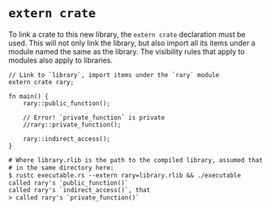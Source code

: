 # `extern crate`

To link a crate to this new library, the `extern crate` declaration must be
used. This will not only link the library, but also import all its items under
a module named the same as the library. The visibility rules that apply to
modules also apply to libraries.

```rust,ignore
// Link to `library`, import items under the `rary` module
extern crate rary;

fn main() {
    rary::public_function();

    // Error! `private_function` is private
    //rary::private_function();

    rary::indirect_access();
}
```

```txt
# Where library.rlib is the path to the compiled library, assumed that it's
# in the same directory here:
$ rustc executable.rs --extern rary=library.rlib && ./executable
called rary's `public_function()`
called rary's `indirect_access()`, that
> called rary's `private_function()`
```
